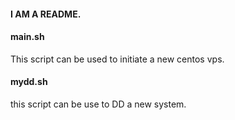 #### I AM A README.  
#### main.sh
This script can be used to initiate a new centos vps.

#### mydd.sh
this script can be use to DD a new system.
